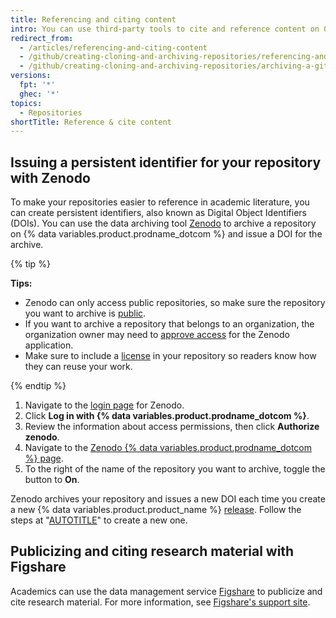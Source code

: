 ```yaml
---
title: Referencing and citing content
intro: You can use third-party tools to cite and reference content on GitHub.
redirect_from:
  - /articles/referencing-and-citing-content
  - /github/creating-cloning-and-archiving-repositories/referencing-and-citing-content
  - /github/creating-cloning-and-archiving-repositories/archiving-a-github-repository/referencing-and-citing-content
versions:
  fpt: '*'
  ghec: '*'
topics:
  - Repositories
shortTitle: Reference & cite content
---
```

## Issuing a persistent identifier for your repository with Zenodo

To make your repositories easier to reference in academic literature, you can create persistent identifiers, also known as Digital Object Identifiers (DOIs). You can use the data archiving tool [Zenodo](https://about.zenodo.org/) to archive a repository on {% data variables.product.prodname_dotcom %} and issue a DOI for the archive.

{% tip %}

**Tips:**
* Zenodo can only access public repositories, so make sure the repository you want to archive is [public](/repositories/managing-your-repositorys-settings-and-features/managing-repository-settings/setting-repository-visibility).
* If you want to archive a repository that belongs to an organization, the organization owner may need to [approve access](/organizations/managing-oauth-access-to-your-organizations-data/approving-oauth-apps-for-your-organization) for the Zenodo application.
* Make sure to include a [license](/repositories/managing-your-repositorys-settings-and-features/customizing-your-repository/licensing-a-repository) in your repository so readers know how they can reuse your work.

{% endtip %}

1. Navigate to the [login page](https://zenodo.org/login) for Zenodo.
1. Click **Log in with {% data variables.product.prodname_dotcom %}**.
1. Review the information about access permissions, then click **Authorize zenodo**.
1. Navigate to the [Zenodo {% data variables.product.prodname_dotcom %} page](https://zenodo.org/account/settings/github/).
1. To the right of the name of the repository you want to archive, toggle the button to **On**.

Zenodo archives your repository and issues a new DOI each time you create a new {% data variables.product.product_name %} [release](/repositories/releasing-projects-on-github/about-releases). Follow the steps at "[AUTOTITLE](/repositories/releasing-projects-on-github/managing-releases-in-a-repository)" to create a new one.

## Publicizing and citing research material with Figshare

Academics can use the data management service [Figshare](http://figshare.com) to publicize and cite research material. For more information, see [Figshare's support site](https://knowledge.figshare.com/articles/item/how-to-connect-figshare-with-your-github-account).
